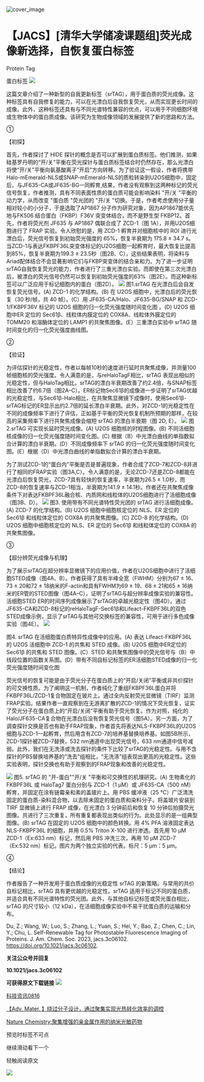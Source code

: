 ﻿![cover_image]() 

#  【JACS】[清华大学储凌课题组]荧光成像新选择，自恢复蛋白标签 
 


Protein Tag

蛋白标签
![](../asset/2023-08-22_ccbcc872e48b3314966df043dee0e40e_0.jpeg)

这篇文章介绍了一种新型的自我更新标签（srTAG），用于蛋白质的荧光成像。这种标签具有自我修复的能力，可以在光漂白后自我恢复荧光，从而实现更长时间的成像。此外，这种标签还具有与不同光谱特性兼容的优点，可以用于不同细胞环境或生物体中的蛋白质成像。该研究为生物成像领域的发展提供了新的思路和方法。

①

【初探】

首先，作者探讨了 HIDE 探针的概念是否可以扩展到蛋白质标签。他们推测，如果硅基罗丹明的“开/关”平衡在荧光探针与蛋白质标签结合时仍然存在，那么光漂白将使“开/关”平衡向氨基酸离子“开启”方向转移。为了验证这一假设，作者将携带Halo-mEmerald-NLS或SNAP-mEmerald-NLS的质粒转染到U2OS细胞中，固定后，与JF635-CA或JF635-BG一同孵育,结果，作者没有观察到这两种标记的荧光信号恢复，作者推测，具有不同表面性质的蛋白质可能会影响染料 "开/关 "平衡的动力学，从而改变 "蛋白质 "荧光团的 "开/关 "切换。于是，作者考虑使用分子量相对较小的小分子，于是选取了AP1867 分子作为研究对象，因为AP1867能优先地与FK506 结合蛋白（FKBP）F36V 突变体结合，而不是野生型 FKBP12。首先，作者将荧光剂 JF635 与 AP1867 偶联合成了 ZCD-1（图 1A），并用U2OS细胞进行了 FRAP 实验。令人欣慰的是，用 ZCD-1 孵育并对细胞核中的 ROI 进行光漂白后，荧光信号恢复到初始荧光强度的 65%，恢复半衰期为 175.8 ± 34.7 s。当ZCD-1与表达FKBPF36L突变体标记的U2OS细胞一起孵育时，最大恢复比提高到85%，恢复半衰期为199.3 ± 23.5秒（图2B、C），这些结果表明，将染料与Ariad配体结合不会显著影响它们与FKBP突变体的结合亲和力。为了进一步证明srTAG自我恢复荧光的能力，作者进行了三重光漂白实验。而即使在第三次光漂白后，被漂白的荧光信号仍然可以恢复到初始荧光强度的63%（图2E）。而这种新标签可以广泛应用于标记细胞内的蛋白（图2D）。
![](../asset/2023-08-22_1702ed493e0f32ce7de4787a7e1ddceb_1.gif)
图1.srTAG 在光漂白后会自发恢复荧光信号。(A) ZCD-1 的化学结构。(B) 在 U2OS 细胞中，光漂白后的荧光恢复（30 秒/帧，共 40 帧）。(C）用 JF635-CA/Halo、JF635-BG/SNAP 和 ZCD-1/FKBPF36V 标记的 U2OS 细胞的归一化荧光强度随时间变化图 。(D) U2OS 细胞中ER 定位的 Sec61β、线粒体内膜定位的 COX8A、线粒体外膜定位的 TOMM20 和溶酶体定位的 LAMP1 的共聚焦图像。(E）三重漂白实验中 srTAG 随时间变化的归一化荧光强度曲线图。

②

【验证】

为评估探针的光稳定性，作者以每帧10秒的速度进行延时共聚焦成像，并测量100帧细胞核的荧光强度。令人满意的是，与reHaloTagF相比，srTAG 表现出相似的光稳定性，但与HaloTag相比，srTAG的漂白半衰期改善了约2.4倍，与SNAP标签相比改善了约6.7倍（图2A–C）。ER标记物Sec61β的成像进一步证明了srTAG优越的光稳定性，与Sec61β-Halo相比，在共聚焦显微镜下成像时，使用Sec61β-srTAG标记的ER显示出约2.7倍的延长漂白半衰期。此外，对ZCD-1的光稳定性在不同的成像频率下进行了评估，正如基于平衡的荧光恢复机制所预期的那样，在较高的采集频率下进行共聚焦成像会缩短 srTAG 的漂白半衰期（图 2D, E）。
![](../asset/2023-08-22_7daba28954c5b4527c0192ca967c7ca0_2.jpeg)
图2.srTAG 可实现长延时荧光成像。(A) U2OS 细胞核的时程图像。(B) 不同活细胞核成像的归一化荧光强度随时间变化图。(C) 根据（B）中光漂白曲线的单指数拟合计算的漂白半衰期。(D）不同成像频率下 srTAG 的归一化荧光强度随时间变化图。(E）根据（D）中光漂白曲线的单指数拟合计算的漂白半衰期。

为了测试ZCD-1的“蛋白内”平衡是否是普遍现象，作者合成了ZCD-7和ZCD-8并进行了相同的FRAP实验（图3A,C）。令人满意的是，无论ZCD-7还是ZCD-8都能在光漂白后恢复荧光，ZCD-7具有较快的恢复速率，半衰期为26.5 ± 1.0秒，而ZCD-8的恢复速率与ZCD-1相当，半衰期为141.9 ± 14.1秒。作者还在共聚焦成像条件下对表达FKBPF36L融合核、内质网和线粒体的U2OS细胞进行了活细胞成像（图3B、D）。
![](../asset/2023-08-22_d63bbce94818e37389b4dc7d4448a516_3.jpeg)
图3. 使用带有不同光谱特性荧光团的 srTAG 进行活细胞成像。(A) ZCD-7 的化学结构。(B) U2OS 细胞中细胞核定位的 NLS、ER 定位的 Sec61β 和线粒体定位的 COX8A 的共聚焦图像。(C) ZCD-8 的化学结构。(D) U2OS 细胞中细胞核定位的 NLS、ER 定位的 Sec61β 和线粒体定位的 COX8A 的共聚焦图像。

③

【超分辨荧光成像与机理】

为了展示srTAG在超分辨率显微镜下的应用价值，作者在U2OS细胞中进行了活细胞STED成像（图4A、B）。作者获得了具有半峰全宽（FWHM）分别为67 ± 16、73 ± 20和72 ± 18纳米的F-actin和具有FWHM为69 ± 19、68 ± 21和65 ± 16纳米的ER管的STED图像（图4A–C），证明了srTAG与超分辨率成像实验的兼容性。活细胞STED ER的时间序列成像展示了srTAG的卓越光稳定性（图4D）。通过JF635-CA和ZCD-8标记的reHaloTagF-Sec61β和Lifeact-FKBPF36L的双色STED成像示例，显示了srTAG与其他可交换标签的兼容性，可用于进行多色成像实验（图4E）。
![](../asset/2023-08-22_1e9bc548f5a98d8d1dd5fd18ca98ae47_4.jpeg)

图4. srTAG 在活细胞蛋白质特异性成像中的应用。(A) 表达 Lifeact-FKBPF36L 的 U2OS 活细胞中 ZCD-1 的共焦和 STED 成像。(B) U2OS 细胞中ER定位的 Sec61β 的共焦和 STED 图像。(C）STED 和共聚焦图像中的荧光信号与（B）中线段位置的函数关系图。(D）带有不同自标记标签的ER活细胞STED成像的归一化荧光强度随时间变化图

荧光信号的恢复可能是由于荧光分子在蛋白质上的“开启/关闭”平衡或非共价探针的可交换性质。为了阐明这一机制，作者纯化了重组FKBPF36L蛋白并将FKBPF36L/ZCD-1复合物固定在玻片上。通过全内反射荧光显微镜（TIRF）监测FRAP实验。结果作者一直观察到在无游离扩散的ZCD-1的情况下荧光恢复，证实了荧光分子在蛋白质上的“开启/关闭”平衡有助于荧光恢复。作为对照，纯化的Halo/JF635-CA复合物在光漂白后没有恢复荧光信号（图5A）。另一方面，为了调查探针交换是否也有助于FRAP现象，作者首先将表达NLS-FKBPF36L的U2OS细胞与ZCD-1一起孵育，然后用含有ZCD-7的培养基替换培养基。如图5B所示，ZCD-1探针被ZCD-7替换，532 nm通道中出现荧光信号，633 nm通道中信号减弱。此外，我们在无洗涤或洗去探针的条件下比较了srTAG的光稳定性。与用不含探针的PBS替换培养基的“洗去”组相比，“无洗涤”组表现出更高的光稳定性。这些实验表明，探针交换也有助于观察到的FRAP现象和改善的光稳定性。

![](../asset/2023-08-22_d30f21a0911cbf7470ac5984e963c066_5.jpeg)
图5. srTAG 的 "开-蛋白""开/关 "平衡和可交换性的机理研究。(A) 生物素化的 FKBPF36L 或 HaloTag7 蛋白分别与 ZCD-1（1 μM）或 JF635-CA（500 nM）孵育，并固定在涂有链霉亲和素的盖玻片上。用 PBS 缓冲液（25 °C）广泛清洗固定的蛋白质-染料混合物，以去除未固定的蛋白质和染料分子。将盖玻片安装到 TIRF 显微镜上进行 FRAP 成像，在光漂白 3 分钟前后和恢复 10 分钟后拍摄荧光图像。共进行了三次重复，所有重复都表现出类似的行为。此处显示的是一组典型图像。(B) srTAG 在固定的 U2OS 细胞中的颜色转换。用 4% PFA 溶液固定表达 NLS-FKBPF36L 的细胞，并用 0.5% Triton X-100 进行渗透。首先用 10 μM ZCD-1（Ex:633 nm）标记，然后用 PBS 冲洗三次，再用 10 μM ZCD-7（Ex:532 nm）标记。图片为两个独立实验的代表。标尺：5 μm：5 μm。

④

【结论】

作者报告了一种开发用于蛋白质成像的光稳定性 srTAG 的新策略。与常用的共价自标记相比，srTAG 具有更优越的光稳定性。srTAG 适用于标记不同的蛋白质，并适合具有不同光谱特性的荧光团。此外，与其他自标记标签或荧光蛋白相比，srTAG 的尺寸较小（12 kDa），在活细胞成像实验中不易干扰蛋白质的运输和分布。

Du, Z.; Wang, W.; Luo, S.; Zhang, L.; Yuan, S.; Hei, Y.; Bao, Z.; Chen, C.; Lin, Y.; Chu, L. Self-Renewable Tag for Photostable Fluorescence Imaging of Proteins. J. Am. Chem. Soc. 2023, jacs.3c06102. https://doi.org/10.1021/jacs.3c06102.

**关注公众号并回复**

**10.1021/jacs.3c06102**

**可获得原文下载链接**
![](../asset/2023-08-22_eb46ebd50de486a852e98de208de520d_6.png)


[科技资讯0816](http://mp.weixin.qq.com/s?__biz=MzkzOTI1OTMwNg==&amp;mid=2247484007&amp;idx=1&amp;sn=d2453d87f7b3a44246e22666be6e9a3c&amp;chksm=c2f2e6a2f5856fb4e87f9d21aecfbbd1664c2d855513c99feea65756102ef92294e5dd91b570&amp;scene=21#wechat_redirect)



[【Adv. Mater. 】绕过分子设计，通过聚集实现光热转化效率的调控](http://mp.weixin.qq.com/s?__biz=MzkzOTI1OTMwNg==&amp;mid=2247483961&amp;idx=1&amp;sn=682fd9f68483e96a522dea5745440a58&amp;chksm=c2f2e6fcf5856feaa588b1e56bc6afc7c84a4f4290a9d24ebc1d8e592f6db955eb5f49ad4d65&amp;scene=21#wechat_redirect)



[Nature Chemistry:聚集增强的亲金属作用的纳米光敏药物](http://mp.weixin.qq.com/s?__biz=MzkzOTI1OTMwNg==&amp;mid=2247483910&amp;idx=1&amp;sn=994ab76a56b8b8e2cb2ec77a9ac878c8&amp;chksm=c2f2e6c3f5856fd5775acc3e6fac5912dfc75de533bbdfe072ca265df7dfa63f5ebc2988dcb3&amp;scene=21#wechat_redirect)

预览时标签不可点

  继续滑动看下一个 

 轻触阅读原文 

  ![](http://mmbiz.qpic.cn/mmbiz_png/wzBk7nZmzgq7v9Dg22Sz7VtfIJUOJaRx0AfgRtlrKZzKwOhTlicicAor2tvrgf1LUONnpYH3wKPRRrtL6nCvs0tQ/0?wx_fmt=png)  

